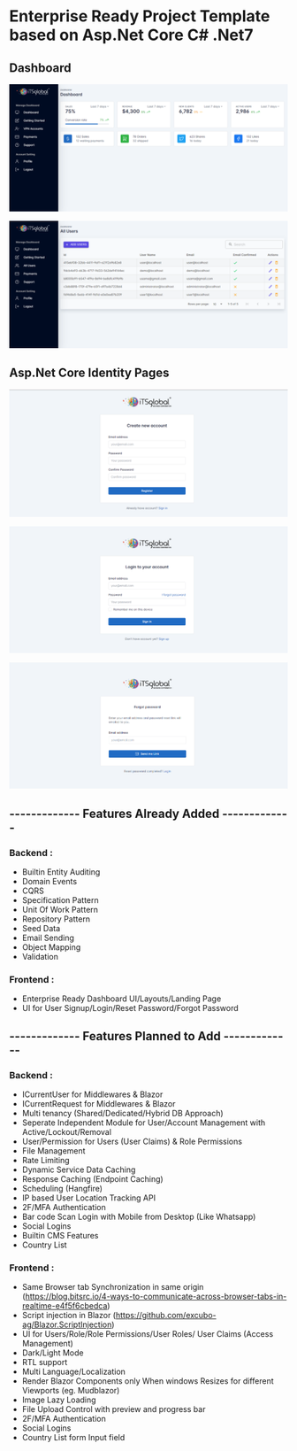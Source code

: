 # Enterprise Ready Project Template based on Asp.Net Core C# .Net7


## Dashboard

![alt text](https://raw.githubusercontent.com/usamazahidkhan/AspNetCoreProjectTemplate/master/Screenshots/dashboard.png)

![alt text](https://raw.githubusercontent.com/usamazahidkhan/AspNetCoreProjectTemplate/master/Screenshots/userslist.png)


## Asp.Net Core Identity Pages

![alt text](https://raw.githubusercontent.com/usamazahidkhan/AspNetCoreProjectTemplate/master/Screenshots/register.png)

![alt text](https://raw.githubusercontent.com/usamazahidkhan/AspNetCoreProjectTemplate/master/Screenshots/login.png)

![alt text](https://raw.githubusercontent.com/usamazahidkhan/AspNetCoreProjectTemplate/master/Screenshots/forgotpassword.png)


## ------------- Features Already Added -------------

### Backend :

* Builtin Entity Auditing
* Domain Events
* CQRS
* Specification Pattern
* Unit Of Work Pattern
* Repository Pattern
* Seed Data
* Email Sending
* Object Mapping
* Validation

### Frontend :

* Enterprise Ready Dashboard UI/Layouts/Landing Page
* UI for User Signup/Login/Reset Password/Forgot Password



## ------------- Features Planned to Add -------------

### Backend :

* ICurrentUser for Middlewares & Blazor
* ICurrentRequest for Middlewares & Blazor
* Multi tenancy (Shared/Dedicated/Hybrid DB Approach)
* Seperate Independent Module for User/Account Management with Active/Lockout/Removal
* User/Permission for Users (User Claims) & Role Permissions
* File Management
* Rate Limiting
* Dynamic Service Data Caching
* Response Caching (Endpoint Caching)
* Scheduling (Hangfire)
* IP based User Location Tracking API
* 2F/MFA Authentication
* Bar code Scan Login with Mobile from Desktop (Like Whatsapp)
* Social Logins
* Builtin CMS Features
* Country List

### Frontend :

* Same Browser tab Synchronization in same origin (https://blog.bitsrc.io/4-ways-to-communicate-across-browser-tabs-in-realtime-e4f5f6cbedca)
* Script injection in Blazor (https://github.com/excubo-ag/Blazor.ScriptInjection)
* UI for Users/Role/Role Permissions/User Roles/ User Claims (Access Management)
* Dark/Light Mode
* RTL support
* Multi Language/Localization
* Render Blazor Components only When windows Resizes for different Viewports (eg. Mudblazor)
* Image Lazy Loading
* File Upload Control with preview and progress bar
* 2F/MFA Authentication
* Social Logins
* Country List form Input field